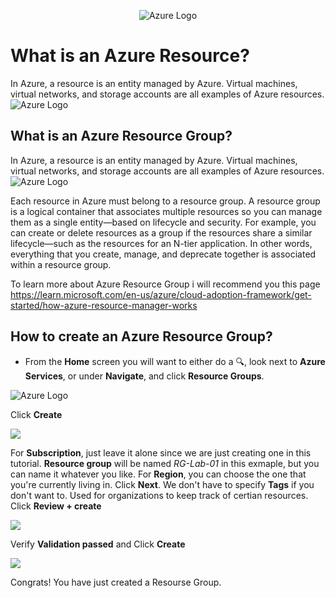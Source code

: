 <p align="center">
<img src="https://i.imgur.com/E016BKW.png" alt="Azure Logo">
</p>

<h1>What is an Azure Resource?</h1>
In Azure, a resource is an entity managed by Azure. Virtual machines, virtual networks, and storage accounts are all examples of Azure resources.

<img src="https://i.imgur.com/GMQjxcL.png" alt="Azure Logo">
</p>

<h2>What is an Azure Resource Group?</h2>
In Azure, a resource is an entity managed by Azure. Virtual machines, virtual networks, and storage accounts are all examples of Azure resources.

<img src="https://i.imgur.com/nRb0d6w.png" alt="Azure Logo">
</p>
Each resource in Azure must belong to a resource group. A resource group is a logical container that associates multiple resources so you can manage them as a single entity—based on lifecycle and security. For example, you can create or delete resources as a group if the resources share a similar lifecycle—such as the resources for an N-tier application. In other words, everything that you create, manage, and deprecate together is associated within a resource group.


To learn more about Azure Resource Group i will recommend you this page https://learn.microsoft.com/en-us/azure/cloud-adoption-framework/get-started/how-azure-resource-manager-works

<h2>How to create an Azure Resource Group?</h2>

* From the **Home** screen you will want to either do a :mag:, look next to **Azure Services**, or under **Navigate**, and click **Resource Groups**.

<img src="https://i.imgur.com/SZh3dZH.png" alt="Azure Logo">
</p>

Click **Create**  

<p>
<img src="https://i.imgur.com/B2Ncz9S.png"/>
</p>
<p> 

For **Subscription**, just leave it alone since we are just creating one in this tutorial. **Resource group** will be named *RG-Lab-01* in this exmaple, but you can name it whatever you like. For **Region**, you can choose the one that you're currently living in. Click **Next**. We don't have to specify **Tags** if you don't want to. Used for organizations to keep track of certian resources. Click **Review + create**
  
<p>
<img src="https://i.imgur.com/F5xLtEq.png"/>
</p>
<p>

Verify **Validation passed** and Click **Create**

<p>
<img src="https://i.imgur.com/MTollLG.png"/>
</p>
<p>

Congrats! You have just created a Resourse Group.
